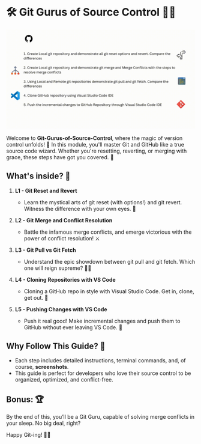 # 🛠️ Git Gurus of Source Control 🧙‍♂️

![Preview](./Module%203%20Git%20and%20GitHub%20for%20DevOps.gif)

Welcome to **Git-Gurus-of-Source-Control**, where the magic of version control unfolds! 🔮 In this module, you'll master Git and GitHub like a true source code wizard. Whether you're resetting, reverting, or merging with grace, these steps have got you covered. 🧩

## What's inside? 🤔

1. **L1 - Git Reset and Revert**  
   - Learn the mystical arts of git reset (with options!) and git revert. Witness the difference with your own eyes. 🔄
   
2. **L2 - Git Merge and Conflict Resolution**  
   - Battle the infamous merge conflicts, and emerge victorious with the power of conflict resolution! ⚔️
   
3. **L3 - Git Pull vs Git Fetch**  
   - Understand the epic showdown between git pull and git fetch. Which one will reign supreme? 🤷‍♂️

4. **L4 - Cloning Repositories with VS Code**  
   - Cloning a GitHub repo in style with Visual Studio Code. Get in, clone, get out. 🔗

5. **L5 - Pushing Changes with VS Code**  
   - Push it real good! Make incremental changes and push them to GitHub without ever leaving VS Code. 🚀

## Why Follow This Guide? 🧐
- Each step includes detailed instructions, terminal commands, and, of course, **screenshots**.  
- This guide is perfect for developers who love their source control to be organized, optimized, and conflict-free.

## Bonus: 🏆
By the end of this, you’ll be a Git Guru, capable of solving merge conflicts in your sleep. No big deal, right?

Happy Git-ing! 🧑‍💻
